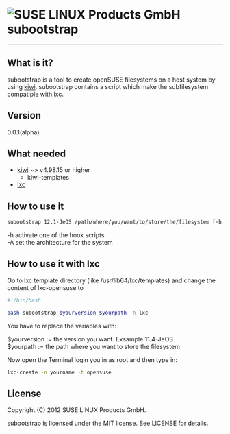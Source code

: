 ![SUSE LINUX Products GmbH](http://de.opensuse.org/images/thumb/d/d0/Icon-distribution.png/48px-Icon-distribution.png) subootstrap
==================================================================================================================================

------------------------


What is it?
-----------

subootstrap is a tool to create openSUSE filesystems on a host system by using [kiwi](http://opensuse.github.com/kiwi/).
subootstrap contains a script which make the subfilesystem compatiple with [lxc](http://lxc.sourceforge.net/).


Version
-------

0.0.1(alpha)


What needed
-----------

* [kiwi](http://opensuse.github.com/kiwi/) ~> v4.98.15 or higher
  * kiwi-templates
* [lxc](http://lxc.sourceforge.net/)

How to use it
-------------

```bash
subootstrap 12.1-JeOS /path/where/you/want/to/store/the/filesystem [-h lxc] [-A x86_64]
```

-h activate one of the hook scripts  
-A set the architecture for the system


How to use it with lxc
----------------------

Go to lxc template directory (like /usr/lib64/lxc/templates) and change the content of lxc-opensuse to

```bash
#!/bin/bash

bash subootstrap $yourversion $yourpath -h lxc
```
You have to replace the variables with:  
  
$yourversion := the version you want. Exsample 11.4-JeOS  
$yourpath := the path where you want to store the filesystem  
  
Now open the Terminal login you in as root and then type in:  
```bash
lxc-create -n yourname -t opensuse
```

License
-------

Copyright (C) 2012 SUSE LINUX Products GmbH.

subootstrap is licensed under the MIT license. See LICENSE for details.